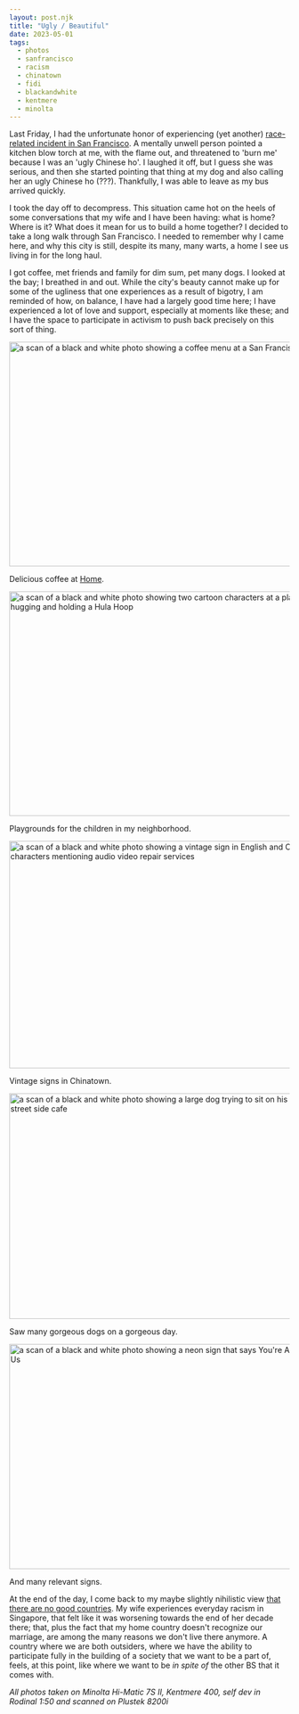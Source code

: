 ```yaml
---
layout: post.njk
title: "Ugly / Beautiful"
date: 2023-05-01
tags:
  - photos
  - sanfrancisco
  - racism
  - chinatown
  - fidi
  - blackandwhite
  - kentmere
  - minolta
---
```

Last Friday, I had the unfortunate honor of experiencing (yet another) [race-related incident in San Francisco](https://hachyderm.io/@skinnylatte/110279582306828894). A mentally unwell person pointed a kitchen blow torch at me, with the flame out, and threatened to 'burn me' because I was an 'ugly Chinese ho'. I laughed it off, but I guess she was serious, and then she started pointing that thing at my dog and also calling her an ugly Chinese ho (???). Thankfully, I was able to leave as my bus arrived quickly. 

I took the day off to decompress. This situation came hot on the heels of some conversations that my wife and I have been having: what is home? Where is it? What does it mean for us to build a home together?  I decided to take a long walk through San Francisco. I needed to remember why I came here, and why this city is still,  despite its many, many warts, a home I see us living in for the long haul. 

I got coffee, met friends and family for dim sum, pet many dogs. I looked at the bay; I breathed in and out. While the city's beauty cannot make up for some of the ugliness that one experiences as a result of bigotry, I am reminded of how, on balance, I have had a largely good time here; I have experienced a lot of love and support, especially at moments like these; and I have the space to participate in activism to push back precisely on this sort of thing.

<img src="/img/eec3c89a1e.jpg" width="600" height="403" alt="a scan of a black and white photo showing a coffee menu at a San Francisco cafe" />

Delicious coffee at [Home](https://goo.gl/maps/1GbYrGBUhJ8duPQa7).

<img src="/img/54320b257a.jpg" width="600" height="403" alt="a scan of a black and white photo showing two cartoon characters at a playground hugging and holding a Hula Hoop" />

Playgrounds for the children in my neighborhood.

<img src="/img/309c6cdefd.jpg" width="600" height="408" alt="a scan of a black and white photo showing a vintage sign in English and Chinese characters mentioning audio video repair services" />

Vintage signs in Chinatown.

<img src="/img/e8f73a494f.jpg" width="600" height="405" alt="a scan of a black and white photo showing a large dog trying to sit on his owner at a street side cafe" />

Saw many gorgeous dogs on a gorgeous day.

<img src="/img/816f69778a.jpg" width="600" height="404" alt="a scan of a black and white photo showing a neon sign that says You're Already One Of Us" />

And many relevant signs.

At the end of the day, I come back to my maybe slightly nihilistic view [that there are no good countries](https://popagandhi.com/2022-11-america/). My wife experiences everyday racism in Singapore, that felt like it was worsening towards the end of her decade there; that, plus the fact that my home country doesn't recognize our marriage, are among the many reasons we don't live there anymore. A country where we are both outsiders, where we have the ability to participate fully in the building of a society that we want to be a part of, feels, at this point, like where we want to be *in spite of* the other BS that it comes with.

*All photos taken on Minolta Hi-Matic 7S II, Kentmere 400, self dev in Rodinal 1:50 and scanned on Plustek 8200i*

